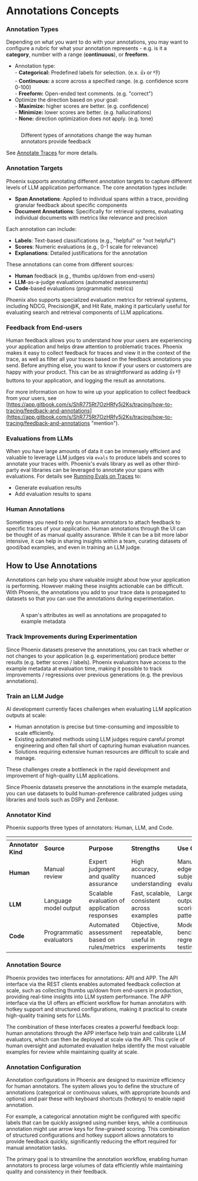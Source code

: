# Annotations Concepts

### Annotation Types

Depending on what you want to do with your annotations, you may want to configure a rubric for what your annotation represents - e.g. is it a **category**, number with a range (**continuous**), or **freeform**.

* Annotation type:\
  \- **Categorical:** Predefined labels for selection. (e.x. 👍 or 👎)\
  \- **Continuous:** a score across a specified range. (e.g. confidence score 0-100)\
  \- **Freeform:** Open-ended text comments. (e.g. "correct")
* Optimize the direction based on your goal:\
  \- **Maximize:** higher scores are better. (e.g. confidence)\
  \- **Minimize:** lower scores are better. (e.g. hallucinations)\
  \- **None:** direction optimization does not apply. (e.g. tone)

<figure><img src="https://storage.googleapis.com/arize-phoenix-assets/assets/images/annotation_types.png" alt=""><figcaption><p>Different types of annotations change the way human annotators provide feedback</p></figcaption></figure>

See [Annotate Traces](https://app.gitbook.com/s/ShR775Rt7OzHRfy5j2Ks/tracing/how-to-tracing/feedback-and-annotations) for more details.

### Annotation Targets

Phoenix supports annotating different annotation targets to capture different levels of LLM application performance. The core annotation types include:

* **Span Annotations**: Applied to individual spans within a trace, providing granular feedback about specific components
* **Document Annotations**: Specifically for retrieval systems, evaluating individual documents with metrics like relevance and precision

Each annotation can include:

* **Labels**: Text-based classifications (e.g., "helpful" or "not helpful")
* **Scores**: Numeric evaluations (e.g., 0-1 scale for relevance)
* **Explanations**: Detailed justifications for the annotation

These annotations can come from different sources:

* **Human** feedback (e.g., thumbs up/down from end-users)
* **LLM**-as-a-judge evaluations (automated assessments)
* **Code**-based evaluations (programmatic metrics)

Phoenix also supports specialized evaluation metrics for retrieval systems, including NDCG, Precision@K, and Hit Rate, making it particularly useful for evaluating search and retrieval components of LLM applications.

### Feedback from End-users

Human feedback allows you to understand how your users are experiencing your application and helps draw attention to problematic traces. Phoenix makes it easy to collect feedback for traces and view it in the context of the trace, as well as filter all your traces based on the feedback annotations you send. Before anything else, you want to know if your users or customers are happy with your product. This can be as straightforward as adding :thumbsup: :thumbsdown: buttons to your application, and logging the result as annotations.

For more information on how to wire up your application to collect feedback from your users, see [https://app.gitbook.com/s/ShR775Rt7OzHRfy5j2Ks/tracing/how-to-tracing/feedback-and-annotations](https://app.gitbook.com/s/ShR775Rt7OzHRfy5j2Ks/tracing/how-to-tracing/feedback-and-annotations "mention").

### Evaluations from LLMs

When you have large amounts of data it can be immensely efficient and valuable to leverage LLM judges via `evals` to produce labels and scores to annotate your traces with. Phoenix's evals library as well as other third-party eval libraries can be leveraged to annotate your spans with evaluations. For details see [Running Evals on Traces](https://app.gitbook.com/s/ShR775Rt7OzHRfy5j2Ks/tracing/how-to-tracing/feedback-and-annotations/evaluating-phoenix-traces) to:

* Generate evaluation results
* Add evaluation results to spans

### Human Annotations

Sometimes you need to rely on human annotators to attach feedback to specific traces of your application. Human annotations through the UI can be thought of as manual quality assurance. While it can be a bit more labor intensive, it can help in sharing insights within a team, curating datasets of good/bad examples, and even in training an LLM judge.

## How to Use Annotations

Annotations can help you share valuable insight about how your application is performing. However making these insights actionable can be difficult. With Phoenix, the annotations you add to your trace data is propagated to datasets so that you can use the annotations during experimentation.

<figure><img src="https://storage.googleapis.com/arize-assets/phoenix/assets/images/span_to_dataset_example.png" alt=""><figcaption><p>A span's attributes as well as annotations are propagated to example metadata</p></figcaption></figure>

### Track Improvements during Experimentation

Since Phoenix datasets preserve the annotations, you can track whether or not changes to your application (e.g. experimentation) produce better results (e.g. better scores / labels). Phoenix evaluators have access to the example metadata at evaluation time, making it possible to track improvements / regressions over previous generations (e.g. the previous annotations).

### Train an LLM Judge

AI development currently faces challenges when evaluating LLM application outputs at scale:

* Human annotation is precise but time-consuming and impossible to scale efficiently.
* Existing automated methods using LLM judges require careful prompt engineering and often fall short of capturing human evaluation nuances.
* Solutions requiring extensive human resources are difficult to scale and manage.

These challenges create a bottleneck in the rapid development and improvement of high-quality LLM applications.

Since Phoenix datasets preserve the annotations in the example metadata, you can use datasets to build human-preference calibrated judges using libraries and tools such as DSPy and Zenbase.

### Annotator Kind

Phoenix supports three types of annotators: Human, LLM, and Code.

<table data-header-hidden><thead><tr><th width="104.390625"></th><th width="134.921875"></th><th></th><th></th><th></th></tr></thead><tbody><tr><td><strong>Annotator Kind</strong></td><td><strong>Source</strong></td><td><strong>Purpose</strong></td><td><strong>Strengths</strong></td><td><strong>Use Case</strong></td></tr><tr><td><strong>Human</strong></td><td>Manual review</td><td>Expert judgment and quality assurance</td><td>High accuracy, nuanced understanding</td><td>Manual QA, edge cases, subjective evaluation</td></tr><tr><td><strong>LLM</strong></td><td>Language model output</td><td>Scalable evaluation of application responses</td><td>Fast, scalable, consistent across examples</td><td>Large-scale output scoring, pattern review</td></tr><tr><td><strong>Code</strong></td><td>Programmatic evaluators</td><td>Automated assessment based on rules/metrics</td><td>Objective, repeatable, useful in experiments</td><td>Model benchmarking, regression testing</td></tr></tbody></table>

### Annotation Source

Phoenix provides two interfaces for annotations: API and APP. The API interface via the REST clients enables automated feedback collection at scale, such as collecting thumbs up/down from end-users in production, providing real-time insights into LLM system performance. The APP interface via the UI offers an efficient workflow for human annotators with hotkey support and structured configurations, making it practical to create high-quality training sets for LLMs.

The combination of these interfaces creates a powerful feedback loop: human annotations through the APP interface help train and calibrate LLM evaluators, which can then be deployed at scale via the API. This cycle of human oversight and automated evaluation helps identify the most valuable examples for review while maintaining quality at scale.

### Annotation Configuration

Annotation configurations in Phoenix are designed to maximize efficiency for human annotators. The system allows you to define the structure of annotations (categorical or continuous values, with appropriate bounds and options) and pair these with keyboard shortcuts (hotkeys) to enable rapid annotation.

For example, a categorical annotation might be configured with specific labels that can be quickly assigned using number keys, while a continuous annotation might use arrow keys for fine-grained scoring. This combination of structured configurations and hotkey support allows annotators to provide feedback quickly, significantly reducing the effort required for manual annotation tasks.

The primary goal is to streamline the annotation workflow, enabling human annotators to process large volumes of data efficiently while maintaining quality and consistency in their feedback.

